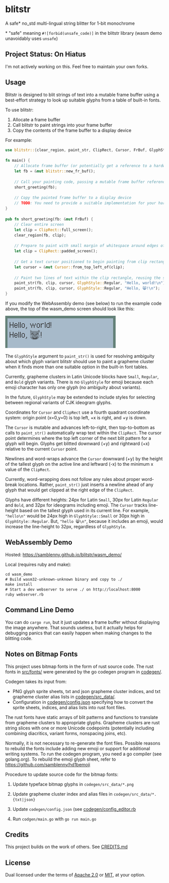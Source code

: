 # blitstr

A safe* no_std multi-lingual string blitter for 1-bit monochrome

\* "safe" meaning `#![forbid(unsafe_code)]` in the blitstr library
(wasm demo unavoidably uses `unsafe`)

## Project Status: On Hiatus

I'm not actively working on this. Feel free to maintain your own forks.


## Usage

Blitstr is designed to blit strings of text into a mutable frame buffer using a
best-effort strategy to look up suitable glyphs from a table of built-in fonts.

To use blitstr:
1. Allocate a frame buffer
2. Call blitstr to paint strings into your frame buffer
3. Copy the contents of the frame buffer to a display device

For example:
```rust
use blitstr::{clear_region, paint_str, ClipRect, Cursor, FrBuf, GlyphStyle};

fn main() {
    // Allocate frame buffer (or potentially get a reference to a hardware buffer)
    let fb = &mut blitstr::new_fr_buf();

    // Call your painting code, passing a mutable frame buffer reference for blitstr
    short_greeting(fb);

    // Copy the painted frame buffer to a display device
    // TODO: You need to provide a suitable implementation for your hardware
}

pub fn short_greeting(fb: &mut FrBuf) {
    // Clear entire screen
    let clip = ClipRect::full_screen();
    clear_region(fb, clip);

    // Prepare to paint with small margin of whitespace around edges of screen
    let clip = ClipRect::padded_screen();

    // Get a text cursor positioned to begin painting from clip rectangle's top left corner
    let cursor = &mut Cursor::from_top_left_of(clip);

    // Paint two lines of text within the clip rectangle, reusing the same cursor
    paint_str(fb, clip, cursor, GlyphStyle::Regular, "Hello, world!\n");
    paint_str(fb, clip, cursor, GlyphStyle::Regular, "Hello, 😸!\n");
}
```

If you modify the WebAssembly demo (see below) to run the example code above,
the top of the wasm_demo screen should look like this:

![paint_short_greeting wasm demo screenshot](doc/short_greeting.png)

The `GlyphStyle` argument to `paint_str()` is used for resolving ambiguity
about which glyph variant blitstr should use to paint a grapheme cluster when
it finds more than one suitable option in the built-in font tables.

Currently, grapheme clusters in Latin Unicode blocks have `Small`, `Regular`,
and `Bold` glyph variants. There is no `GlyphStyle` for emoji because each
emoji character has only one glyph (no ambiguity about variants).

In the future, `GlyphStyle` may be extended to include styles for selecting
between regional variants of CJK ideogram glyphs.

Coordinates for `Cursor` and `ClipRect` use a fourth quadrant coordinate
system: origin point (x=0,y=0) is top left, +x is right, and +y is down.

The `Cursor` is mutable and advances left-to-right, then top-to-bottom as calls
to `paint_str()` automatically wrap text within the `ClipRect`. The cursor
point determines where the top left corner of the next blit pattern for a glyph
will begin. Glyphs get blitted downward (+y) and rightward (+x) relative to the
current `Cursor` point.

Newlines and word-wraps advance the `Cursor` downward (+y) by the height of the
tallest glyph on the active line and leftward (-x) to the minimum x value of
the `ClipRect`.

Currently, word-wrapping does not follow any rules about proper word-break
locations. Rather, `paint_str()` just inserts a newline ahead of any glyph that
would get clipped at the right edge of the `ClipRect`.

Glyphs have different heights: 24px for Latin `Small`, 30px for Latin `Regular`
and `Bold`, and 32px for ideograms including emoji. The `Cursor` tracks
line-height based on the tallest glyph used in its current line. For example,
`"hello\n"` would be 24px high in `GlyphStyle::Small` or 30px high in
`GlyphStyle::Regular`. But, `"hello 😸\n"`, because it includes an emoji, would
increase the line-height to 32px, regardless of `GlyphStyle`.


## WebAssembly Demo

Hosted: https://samblenny.github.io/blitstr/wasm_demo/

Local (requires ruby and make):

```
cd wasm_demo
# Build wasm32-unknown-unknown binary and copy to ./
make install
# Start a dev webserver to serve ./ on http://localhost:8000
ruby webserver.rb
```


## Command Line Demo

You can do `cargo run`, but it just updates a frame buffer without displaying
the image anywhere. That sounds useless, but it actually helps for debugging
panics that can easily happen when making changes to the blitting code.


## Notes on Bitmap Fonts

This project uses bitmap fonts in the form of rust source code. The rust fonts
in [src/fonts/](src/fonts) were generated by the go codegen program in
[codegen/](codegen).

Codegen takes its input from:
- PNG glyph sprite sheets, txt and json grapheme cluster indices, and txt
grapheme cluster alias lists in [codegen/src_data/](codegen/src_data).
- Configuration in [codegen/config.json](codegen/config.json) specifying how to
convert the sprite sheets, indices, and alias lists into rust font files.

The rust fonts have static arrays of blit patterns and functions to translate
from grapheme clusters to appropriate glyphs. Grapheme clusters are rust string
slices with one or more Unicode codepoints (potentially including combining
diacritics, variant forms, nonspacing joins, etc).

Normally, it is not necessary to re-generate the font files. Possible reasons
to rebuild the fonts include adding new emoji or support for additional writing
systems. To run the codegen program, you need a go compiler (see golang.org). To
rebuild the emoji glyph sheet, refer to https://github.com/samblenny/hd1bemoji

Procedure to update source code for the bitmap fonts:

1. Update typeface bitmap glyphs in `codegen/src_data/*.png`

2. Update grapheme cluster index and alias files in `codegen/src_data/*.{txt|json}`

3. Update `codegen/config.json` (see [codegen/config_editor.rb](codegen/config_editor.rb)

3. Run `codgen/main.go` with `go run main.go`


## Credits

This project builds on the work of others. See [CREDITS.md](CREDITS.md)


## License

Dual licensed under the terms of [Apache 2.0](LICENSE-APACHE) or
[MIT](LICENSE-MIT), at your option.
